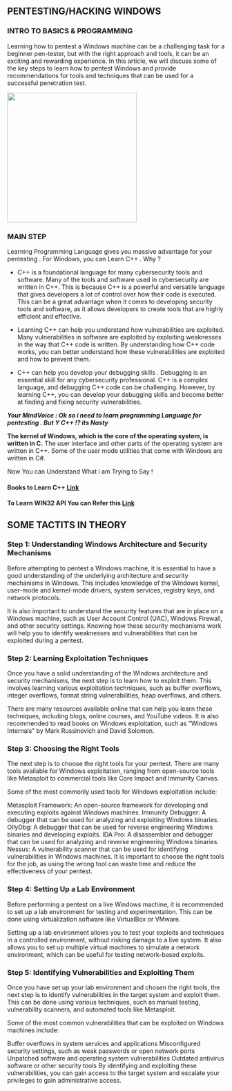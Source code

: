 ## PENTESTING/HACKING WINDOWS

### INTRO TO BASICS & PROGRAMMING

Learning how to pentest a Windows machine can be a challenging task for a beginner pen-tester, but with the right approach and tools, it can be an exciting and rewarding experience. In this article, we will discuss some of the key steps to learn how to pentest Windows and provide recommendations for tools and techniques that can be used for a successful penetration test.

<img src="https://i.pcmag.com/imagery/articles/04R22aGsKdOf5ho40IlHIiS-1..v1615399441.jpg" height=300 /> <br>

### MAIN STEP 

Learning Programming Language gives you massive advantage for your pentesting . 
For Windows, you can Learn C++ . Why ?

* C++ is a foundational language for many cybersecurity tools and software. Many of the tools and software used in cybersecurity are written in C++. This is because C++ is a powerful and versatile language that gives developers a lot of control over how their code is executed. This can be a great advantage when it comes to developing security tools and software, as it allows developers to create tools that are highly efficient and effective. 

* Learning C++ can help you understand how vulnerabilities are exploited. Many vulnerabilities in software are exploited by exploiting weaknesses in the way that C++ code is written. By understanding how C++ code works, you can better understand how these vulnerabilities are exploited and how to prevent them.

* C++ can help you develop your debugging skills . Debugging is an essential skill for any cybersecurity professional. C++ is a complex language, and debugging C++ code can be challenging. However, by learning C++, you can develop your debugging skills and become better at finding and fixing security vulnerabilities.


***Your MindVoice : Ok so i need to learn programming Language for pentesting . But Y  C++ !? its Nasty***

**The kernel of Windows, which is the core of the operating system, is written in C.** The user interface and other parts of the operating system are written in C++. Some of the user mode utilities that come with Windows are written in C#. 

Now You can Understand What i am Trying to Say !
<h4>Books to Learn C++ <a href="https://freecomputerbooks.com/The-Cpp-Hackers-Guide.html" > Link </a>
<h4>To Learn WIN32 API You can Refer this <a href="https://malapi.io/" > Link </a></h3>


## SOME TACTITS IN THEORY

### Step 1: Understanding Windows Architecture and Security Mechanisms

Before attempting to pentest a Windows machine, it is essential to have a good understanding of the underlying architecture and security mechanisms in Windows. This includes knowledge of the Windows kernel, user-mode and kernel-mode drivers, system services, registry keys, and network protocols.

It is also important to understand the security features that are in place on a Windows machine, such as User Account Control (UAC), Windows Firewall, and other security settings. Knowing how these security mechanisms work will help you to identify weaknesses and vulnerabilities that can be exploited during a pentest.

### Step 2: Learning Exploitation Techniques

Once you have a solid understanding of the Windows architecture and security mechanisms, the next step is to learn how to exploit them. This involves learning various exploitation techniques, such as buffer overflows, integer overflows, format string vulnerabilities, heap overflows, and others.

There are many resources available online that can help you learn these techniques, including blogs, online courses, and YouTube videos. It is also recommended to read books on Windows exploitation, such as "Windows Internals" by Mark Russinovich and David Solomon.

### Step 3: Choosing the Right Tools

The next step is to choose the right tools for your pentest. There are many tools available for Windows exploitation, ranging from open-source tools like Metasploit to commercial tools like Core Impact and Immunity Canvas.

Some of the most commonly used tools for Windows exploitation include:

Metasploit Framework: An open-source framework for developing and executing exploits against Windows machines.
Immunity Debugger: A debugger that can be used for analyzing and exploiting Windows binaries.
OllyDbg: A debugger that can be used for reverse engineering Windows binaries and developing exploits.
IDA Pro: A disassembler and debugger that can be used for analyzing and reverse engineering Windows binaries.
Nessus: A vulnerability scanner that can be used for identifying vulnerabilities in Windows machines.
It is important to choose the right tools for the job, as using the wrong tool can waste time and reduce the effectiveness of your pentest.

### Step 4: Setting Up a Lab Environment

Before performing a pentest on a live Windows machine, it is recommended to set up a lab environment for testing and experimentation. This can be done using virtualization software like VirtualBox or VMware.

Setting up a lab environment allows you to test your exploits and techniques in a controlled environment, without risking damage to a live system. It also allows you to set up multiple virtual machines to simulate a network environment, which can be useful for testing network-based exploits.

### Step 5: Identifying Vulnerabilities and Exploiting Them

Once you have set up your lab environment and chosen the right tools, the next step is to identify vulnerabilities in the target system and exploit them. This can be done using various techniques, such as manual testing, vulnerability scanners, and automated tools like Metasploit.

Some of the most common vulnerabilities that can be exploited on Windows machines include:

Buffer overflows in system services and applications
Misconfigured security settings, such as weak passwords or open network ports
Unpatched software and operating system vulnerabilities
Outdated antivirus software or other security tools
By identifying and exploiting these vulnerabilities, you can gain access to the target system and escalate your privileges to gain administrative access.



